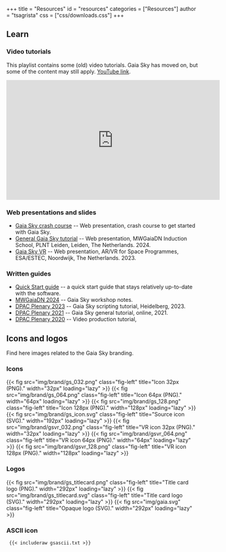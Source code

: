 +++
title = "Resources"
id = "resources"
categories = ["Resources"]
author = "tsagrista"
css = ["css/downloads.css"]
+++

## Learn

### Video tutorials

This playlist contains some (old) video tutorials. Gaia Sky has moved on, but some of the content may still apply. [YouTube link](https://www.youtube.com/playlist?list=PLDZ2SS9VxN5sKQUO_60Eceuft9M1OQogE).

<iframe width="560" height="315" src="https://www.youtube.com/embed/videoseries?si=X3mMDW_VW6tMqhtg&amp;list=PLDZ2SS9VxN5sKQUO_60Eceuft9M1OQogE" title="YouTube video player" frameborder="0" allow="accelerometer; autoplay; clipboard-write; encrypted-media; gyroscope; picture-in-picture; web-share" referrerpolicy="strict-origin-when-cross-origin" allowfullscreen></iframe>

### Web presentations and slides

- [Gaia Sky crash course](https://gaia.ari.uni-heidelberg.de/gaiasky/presentation/gaiasky-crash-course/) -- Web presentation, crash course to get started with Gaia Sky.
- [General Gaia Sky tutorial](https://gaia.ari.uni-heidelberg.de/gaiasky/presentation/202402/mwgaiadn/) -- Web presentation, MWGaiaDN Induction School, PLNT Leiden, Leiden, The Netherlands. 2024.
- [Gaia Sky VR](https://gaia.ari.uni-heidelberg.de/gaiasky/presentation/202312/) -- Web presentation, AR/VR for Space Programmes, ESA/ESTEC, Noordwijk, The Netherlands. 2023.

### Written guides

- [Quick Start guide](https://gaia.ari.uni-heidelberg.de/gaiasky/docs/master/Quick-start-guide.html) -- a quick start guide that stays relatively up-to-date with the software.
- [MWGaiaDN 2024](https://gaia.ari.uni-heidelberg.de/gaiasky/docs/master/workshops/mwgaiadn-plntleiden-2024.html) -- Gaia Sky workshop notes.
- [DPAC Plenary 2023](https://gaia.ari.uni-heidelberg.de/gaiasky/docs/3.5.8/workshops/dpac-plenary-hdb-2023.html) -- Gaia Sky scripting tutorial, Heidelberg, 2023.
- [DPAC Plenary 2021](https://gaia.ari.uni-heidelberg.de/gaiasky/docs/3.5.8/workshops/dpac-plenary-online-2021.html) -- Gaia Sky general tutorial, online, 2021.
- [DPAC Plenary 2020](https://gaia.ari.uni-heidelberg.de/gaiasky/docs/3.5.8/workshops/dpac-plenary-online-2021.html) -- Video production tutorial, 

## Icons and logos

Find here images related to the Gaia Sky branding.

### Icons

{{< fig src="img/brand/gs_032.png" class="fig-left" title="Icon 32px (PNG)." width="32px" loading="lazy" >}}
{{< fig src="img/brand/gs_064.png" class="fig-left" title="Icon 64px (PNG)." width="64px" loading="lazy" >}}
{{< fig src="img/brand/gs_128.png" class="fig-left" title="Icon 128px (PNG)." width="128px" loading="lazy" >}}
{{< fig src="img/brand/gs_icon.svg" class="fig-left" title="Source icon (SVG)." width="192px" loading="lazy" >}}
{{< fig src="img/brand/gsvr_032.png" class="fig-left" title="VR icon 32px (PNG)." width="32px" loading="lazy" >}}
{{< fig src="img/brand/gsvr_064.png" class="fig-left" title="VR icon 64px (PNG)." width="64px" loading="lazy" >}}
{{< fig src="img/brand/gsvr_128.png" class="fig-left" title="VR icon 128px (PNG)." width="128px" loading="lazy" >}}

### Logos


{{< fig src="img/brand/gs_titlecard.png" class="fig-left" title="Title card logo (PNG)." width="292px" loading="lazy" >}}
{{< fig src="img/brand/gs_titlecard.svg" class="fig-left" title="Title card logo (SVG)." width="292px" loading="lazy" >}}
{{< fig src="img/gaia.svg" class="fig-left" title="Opaque logo (SVG)." width="292px" loading="lazy" >}}


### ASCII icon
```txt
 {{< includeraw gsascii.txt >}}
```
